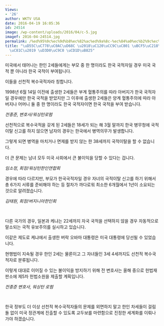```yaml
---
Views:
- '26'
author: WKTV USA
date: 2016-04-19 16:05:36
id: 24514
image: /wp-content/uploads/2016/04/c-5.jpg
imagef: 2016-04-24514.jpg
permalink: /%ed%95%9c%ec%9d%b8%ec%82%ac%ed%9a%8c-%ec%84%a0%ec%b2%9c%ec%a0%81-%eb%b3%b5%ec%88%98%ea%b5%ad%ec%a0%81%ec%a0%9c-%ed%8f%90%ec%a7%80-%ec%b4%9d%eb%a0%a5/
title: "\uD55C\uC778\uC0AC\uD68C \u2018\uC120\uCC9C\uC801 \uBCF5\uC218\uAD6D\uC801\
  \uC81C\u2019 \uD3D0\uC9C0 \uCD1D\uB825"
---
```


미국에서 태어나는 한인 2세들에게는 부모 중 한 명이라도 한국 국적자일 경우 미국 국적 뿐 아니라 한국 국적이 부여됩니다.

이들을 선천적 복수국적자라 칭합니다.

1998년 6월 14일 이전에 출생한 2세들은 부계 혈통주의를 따라 아버지가 한국 국적자일 경우에만 한국 국적을 받았지만 그 이후에 출생한 2세들은 양계 혈통주의에 따라 아버지나 어머니 둘 중 한 명이라도 한국 국적자이면 한국 국적을 부여 받습니다.

_전종준, 변호사/워싱턴로펌_

선천적으로 복수국적을 갖게 된 2세들은 18세가 되는 해 3월 말까지 한국 병무청에 국적이탈 신고를 하지 않으면 남자의 경우는 한국에서 병역의무가 발생합니다.

그렇게 되면 병역을 마치거나 면제를 받지 않는 한 38세까지 국적이탈을 할 수 없습니다.

더 큰 문제는 남녀 모두 미국 사회에서 큰 불이익을 당할 수 있다는 겁니다.

_임소정, 회장/워싱턴한인연합회_

경우에 따라 다르지만, 부모가 한국국적자일 경우 자녀의 국적이탈 신고를 하기 위해서 총 6가지 서류를 준비해야 하는 등 절차가 까다로워 최소한 6개월에서 1년이 소요되는 것으로 알려졌습니다.

_김태원, 회장/버지니아한인회_

&nbsp;

다른 국가의 경우, 일본과 케냐는 22세까지 자국 국적을 선택하지 않을 경우 자동적으로 말소되는 국적 유보주의를 실시하고 있습니다.

이같은 제도로 케냐에서 출생한 버락 오바마 대통령은 미국 대통령에 당선될 수 있었습니다.

현행법이 지속될 경우 한인 2세는 물론이고 그 자녀들인 3세 4세까지도 선천적 복수국적자로 분류됩니다.

이렇게 대대로 이어질 수 있는 불이익을 방지하기 위해 전 변호사는 올해 중으로 헌법재판소에 제5차 헌법소원을 제출할 계획입니다.

_전종준 변호사, 워싱턴 로펌_

&nbsp;

한국 정부도 더 이상 선천적 복수국적자들의 문제를 외면하지 말고 한인 차세들이 걸림돌 없이 미국 정관계에 진출할 수 있도록 교두보를 마련함으로 진정한 세계화를 이뤄나가야 하겠습니다.